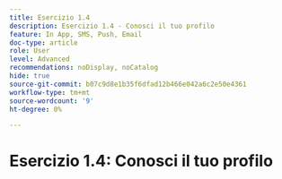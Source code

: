 ```yaml
---
title: Esercizio 1.4
description: Esercizio 1.4 - Conosci il tuo profilo
feature: In App, SMS, Push, Email
doc-type: article
role: User
level: Advanced
recommendations: noDisplay, noCatalog
hide: true
source-git-commit: b07c9d8e1b35f6dfad12b466e042a6c2e50e4361
workflow-type: tm+mt
source-wordcount: '9'
ht-degree: 0%

---
```



# Esercizio 1.4: Conosci il tuo profilo
